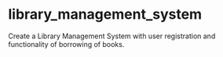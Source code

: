 # library_management_system
 Create a Library Management System with user registration and functionality of borrowing of books.

